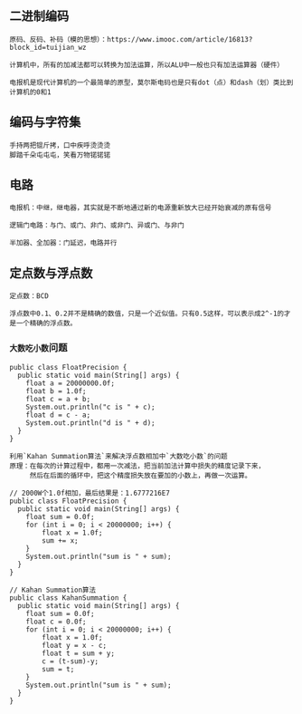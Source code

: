 
## 二进制编码

    原码、反码、补码（模的思想）：https://www.imooc.com/article/16813?block_id=tuijian_wz
    
    计算机中，所有的加减法都可以转换为加法运算，所以ALU中一般也只有加法运算器（硬件）

    电报机是现代计算机的一个最简单的原型，莫尔斯电码也是只有dot（点）和dash（划）类比到计算机的0和1
    
## 编码与字符集

    手持两把锟斤拷，口中疾呼烫烫烫
    脚踏千朵屯屯屯，笑看万物锘锘锘    
    
## 电路
    
    电报机：中继，继电器，其实就是不断地通过新的电源重新放大已经开始衰减的原有信号
    
    逻辑门电路：与门、或门、非门、或非门、异或门、与非门
    
    半加器、全加器：门延迟，电路并行
    
## 定点数与浮点数

    定点数：BCD

    浮点数中0.1、0.2并不是精确的数值，只是一个近似值。只有0.5这样，可以表示成2^-1的才是一个精确的浮点数。
                      
### `大数吃小数`问题
```
public class FloatPrecision {
  public static void main(String[] args) {
    float a = 20000000.0f;
    float b = 1.0f;
    float c = a + b;
    System.out.println("c is " + c);
    float d = c - a;
    System.out.println("d is " + d);
  }
}
```
    利用`Kahan Summation算法`来解决浮点数相加中`大数吃小数`的问题
    原理：在每次的计算过程中，都用一次减法，把当前加法计算中损失的精度记录下来，
         然后在后面的循环中，把这个精度损失放在要加的小数上，再做一次运算。
```
// 2000W个1.0f相加，最后结果是：1.6777216E7
public class FloatPrecision {
  public static void main(String[] args) {
    float sum = 0.0f;
    for (int i = 0; i < 20000000; i++) {
    	float x = 1.0f;
    	sum += x;    	
    }
    System.out.println("sum is " + sum);   
  }	
}
```
```
// Kahan Summation算法
public class KahanSummation {
  public static void main(String[] args) {
    float sum = 0.0f;
    float c = 0.0f;
    for (int i = 0; i < 20000000; i++) {
    	float x = 1.0f;
    	float y = x - c;
    	float t = sum + y;
    	c = (t-sum)-y;
    	sum = t;    	
    }
    System.out.println("sum is " + sum);   
  }	
}
```